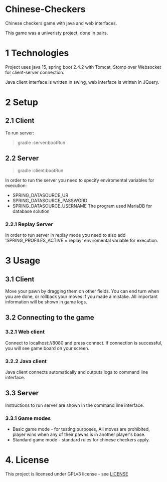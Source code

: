 # Chinese-Checkers

Chinese checkers game with java and web interfaces.

This game was a univeristy project, done in pairs.

# 1 Technologies

Project uses java 15, spring boot 2.4.2 with Tomcat, Stomp over Websocket for client-server connection.

Java client interface is written in swing, web interface is written in JQuery.

# 2 Setup

## 2.1 Client

To run server:
> gradle :server:bootRun

## 2.2 Server

> gradle :client:bootRun

In order to run the server you need to specify enviromental variables for execution:
- SPRING_DATASOURCE_UR
- SPRING_DATASOURCE_PASSWORD
- SPRING_DATASOURCE_USERNAME
The program used MariaDB for database solution

### 2.2.1 Replay Server

In order to run server in replay mode you need to also add 'SPRING_PROFILES_ACTIVE = replay' enviromental variable for execution.

# 3 Usage

## 3.1 Client

Move your pawn by dragging them on other fields.
You can end turn when you are done, or rollback your moves if you made a mistake.
All important information will be shown in game logs.

## 3.2 Connecting to the game

### 3.2.1 Web client

Connect to localhost://8080 and press connect. If connection is successful, you will see game board on your screen.

### 3.2.2 Java client

Java client connects automatically and outputs logs to command line interface.

## 3.3 Server

Instructions to run server are shown in the command line interface.

### 3.3.1 Game modes

- Basic game mode - for testing purposes, All moves are prohibited, player wins when any of their pawns is in another player's base.
- Standard game mode - standard rules for chinese checkers apply.

# 4. License

This project is licensed under GPLv3 license - see [LiCENSE](https://github.com/Bellog/Chinese-Checkers/blob/main/LICENSE)
